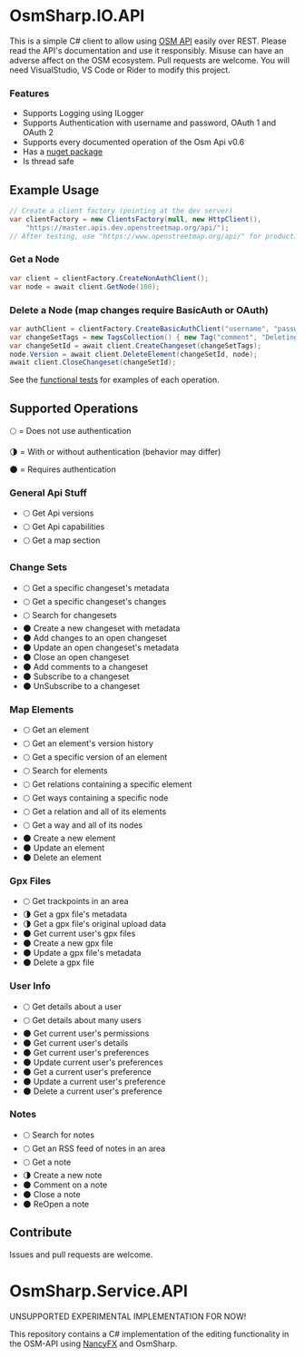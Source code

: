 # OsmSharp.IO.API

This is a simple C# client to allow using [OSM API](https://wiki.openstreetmap.org/wiki/API_v0.6) easily over REST.
Please read the API's documentation and use it responsibly. Misuse can have an adverse affect on the OSM ecosystem.
Pull requests are welcome. You will need VisualStudio, VS Code or Rider to modify this project.

### Features
- Supports Logging using ILogger
- Supports Authentication with username and password, OAuth 1 and OAuth 2
- Supports every documented operation of the Osm Api v0.6
- Has a [nuget package](https://www.nuget.org/packages/OsmSharp.IO.API)
- Is thread safe

## Example Usage
```c#
// Create a client factory (pointing at the dev server)
var clientFactory = new ClientsFactory(null, new HttpClient(),
	"https://master.apis.dev.openstreetmap.org/api/");
// After testing, use "https://www.openstreetmap.org/api/" for production
```

### Get a Node
```c#
var client = clientFactory.CreateNonAuthClient();
var node = await client.GetNode(100);
```

### Delete a Node (map changes require BasicAuth or OAuth)
```c#
var authClient = clientFactory.CreateBasicAuthClient("username", "password");
var changeSetTags = new TagsCollection() { new Tag("comment", "Deleting a node.") };
var changeSetId = await client.CreateChangeset(changeSetTags);
node.Version = await client.DeleteElement(changeSetId, node);
await client.CloseChangeset(changeSetId);
```

See the [functional tests](https://github.com/blackboxlogic/OsmApiClient/tree/master/OsmSharp.IO.API.Tests) for examples of each operation.

## Supported Operations

:full_moon: = Does not use authentication

:last_quarter_moon: = With or without authentication (behavior may differ)

:new_moon: = Requires authentication

### General Api Stuff
- :full_moon: Get Api versions
- :full_moon: Get Api capabilities
- :full_moon: Get a map section
### Change Sets
- :full_moon: Get a specific changeset's metadata
- :full_moon: Get a specific changeset's changes
- :full_moon: Search for changesets
- :new_moon: Create a new changeset with metadata
- :new_moon: Add changes to an open changeset
- :new_moon: Update an open changeset's metadata
- :new_moon: Close an open changeset
- :new_moon: Add comments to a changeset
- :new_moon: Subscribe to a changeset
- :new_moon: UnSubscribe to a changeset
### Map Elements
- :full_moon: Get an element
- :full_moon: Get an element's version history
- :full_moon: Get a specific version of an element
- :full_moon: Search for elements
- :full_moon: Get relations containing a specific element
- :full_moon: Get ways containing a specific node
- :full_moon: Get a relation and all of its elements
- :full_moon: Get a way and all of its nodes
- :new_moon: Create a new element
- :new_moon: Update an element
- :new_moon: Delete an element
### Gpx Files
- :full_moon: Get trackpoints in an area
- :last_quarter_moon: Get a gpx file's metadata
- :last_quarter_moon: Get a gpx file's original upload data
- :new_moon: Get current user's gpx files
- :new_moon: Create a new gpx file
- :new_moon: Update a gpx file's metadata
- :new_moon: Delete a gpx file
### User Info
- :full_moon: Get details about a user
- :full_moon: Get details about many users
- :new_moon: Get current user's permissions
- :new_moon: Get current user's details
- :new_moon: Get current user's preferences
- :new_moon: Update current user's preferences
- :new_moon: Get a current user's preference
- :new_moon: Update a current user's preference
- :new_moon: Delete a current user's preference
### Notes
- :full_moon: Search for notes
- :full_moon: Get an RSS feed of notes in an area
- :full_moon: Get a note
- :last_quarter_moon: Create a new note
- :new_moon: Comment on a note
- :new_moon: Close a note
- :new_moon: ReOpen a note

## Contribute
Issues and pull requests are welcome.


# OsmSharp.Service.API

UNSUPPORTED EXPERIMENTAL IMPLEMENTATION FOR NOW!

This repository contains a C# implementation of the editing functionality in the OSM-API using [NancyFX](https://github.com/NancyFX) and OsmSharp.